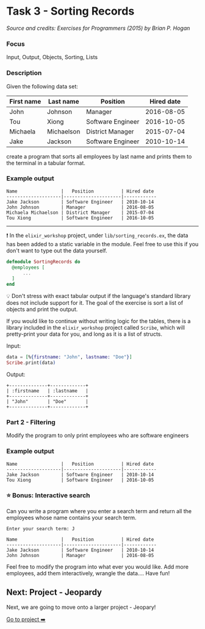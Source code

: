 # Task 3 - Sorting Records

_Source and credits: Exercises for Programmers (2015) by Brian P. Hogan_

### Focus

Input, Output, Objects, Sorting, Lists

### Description

Given the following data set:

| First name | Last name  | Position          | Hired date |
| ---------- | ---------- | ----------------- | ---------- |
| John       | Johnson    | Manager           | 2016-08-05 |
| Tou        | Xiong      | Software Engineer | 2016-10-05 |
| Michaela   | Michaelson | District Manager  | 2015-07-04 |
| Jake       | Jackson    | Software Engineer | 2010-10-14 |

create a program that sorts all employees by last name and prints them to the terminal in a tabular format.

### Example output

```
Name                |   Position          | Hired date
--------------------|---------------------|------------
Jake Jackson        | Software Engineer   | 2010-10-14
John Johnson        | Manager             | 2016-08-05
Michaela Michaelson | District Manager    | 2015-07-04
Tou Xiong           | Software Engineer   | 2016-10-05
```

---

:exclamation: In the `elixir_workshop` project, under `lib/sorting_records.ex`, the data has been added to a static variable in the module. Feel free to use this if you don't want to type out the data yourself.

```elixir
defmodule SortingRecords do
  @employees [
      ...
  ]
end
```

:bulb: Don't stress with exact tabular output if the language's standard library does not include support for it. The goal of the exercise is sort a list of objects and print the output. 

If you would like to continue without writing logic for the tables, there is a library included in the `elixir_workshop` project called `Scribe`, which will pretty-print your data for you, and long as it is a list of structs. 

Input:
```elixir
data = [%{firstname: "John", lastname: "Doe"}]
Scribe.print(data)
```
Output:
```
+--------------+-------------+
| :firstname   | :lastname   |
+--------------+-------------+
| "John"       | "Doe"       |
+--------------+-------------+
```

### Part 2 - Filtering

Modify the program to only print employees who are software engineers

### Example output

```
Name                |   Position          | Hired date
--------------------|---------------------|------------
Jake Jackson        | Software Engineer   | 2010-10-14
Tou Xiong           | Software Engineer   | 2016-10-05
```

### :star: Bonus: Interactive search

Can you write a program where you enter a search term and return all the employees whose name contains your search term.

```
Enter your search term: J

Name                |   Position          | Hired date
--------------------|---------------------|------------
Jake Jackson        | Software Engineer   | 2010-10-14
John Johnson        | Manager             | 2016-08-05
```

Feel free to modify the program into what ever you would like. Add more employees, add them interactively, wrangle the data.... Have fun! 

## Next: Project - Jeopardy
Next, we are going to move onto a larger project - Jeopary! 

[Go to project :arrow_right:](./project.md)

